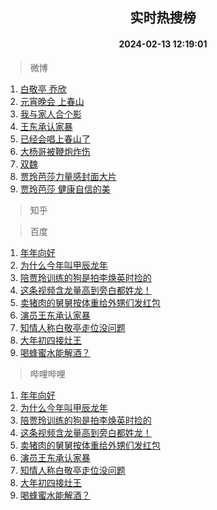 <div align="center"><h2>实时热搜榜</h2><h4>2024-02-13 12:19:01</h4></div>

> 微博  

1. [白敬亭 乔欣](https://s.weibo.com/weibo?q=%E7%99%BD%E6%95%AC%E4%BA%AD%20%E4%B9%94%E6%AC%A3&t=31&band_rank=1&Refer=top)<br />
2. [元宵晚会 上春山](https://s.weibo.com/weibo?q=%E5%85%83%E5%AE%B5%E6%99%9A%E4%BC%9A%20%E4%B8%8A%E6%98%A5%E5%B1%B1&t=31&band_rank=2&Refer=top)<br />
3. [我与家人合个影](https://s.weibo.com/weibo?q=%23%E6%88%91%E4%B8%8E%E5%AE%B6%E4%BA%BA%E5%90%88%E4%B8%AA%E5%BD%B1%23&t=31&band_rank=3&Refer=top)<br />
4. [王东承认家暴](https://s.weibo.com/weibo?q=%23%E7%8E%8B%E4%B8%9C%E6%89%BF%E8%AE%A4%E5%AE%B6%E6%9A%B4%23&t=31&band_rank=4&Refer=top)<br />
5. [已经会唱上春山了](https://s.weibo.com/weibo?q=%E5%B7%B2%E7%BB%8F%E4%BC%9A%E5%94%B1%E4%B8%8A%E6%98%A5%E5%B1%B1%E4%BA%86&t=31&band_rank=5&Refer=top)<br />
6. [大杨哥被鞭炮炸伤](https://s.weibo.com/weibo?q=%23%E5%A4%A7%E6%9D%A8%E5%93%A5%E8%A2%AB%E9%9E%AD%E7%82%AE%E7%82%B8%E4%BC%A4%23&t=31&band_rank=6&Refer=top)<br />
7. [双魏](https://s.weibo.com/weibo?q=%E5%8F%8C%E9%AD%8F&t=31&band_rank=7&Refer=top)<br />
8. [贾玲芭莎力量感封面大片](https://s.weibo.com/weibo?q=%23%E8%B4%BE%E7%8E%B2%E8%8A%AD%E8%8E%8E%E5%8A%9B%E9%87%8F%E6%84%9F%E5%B0%81%E9%9D%A2%E5%A4%A7%E7%89%87%23&t=31&band_rank=8&Refer=top)<br />
9. [贾玲芭莎 健康自信的美](https://s.weibo.com/weibo?q=%E8%B4%BE%E7%8E%B2%E8%8A%AD%E8%8E%8E%20%E5%81%A5%E5%BA%B7%E8%87%AA%E4%BF%A1%E7%9A%84%E7%BE%8E&t=31&band_rank=9&Refer=top)<br />

> 知乎  


> 百度  

1. [年年向好](https://www.baidu.com/s?wd=%E5%B9%B4%E5%B9%B4%E5%90%91%E5%A5%BD&sa=fyb_news&rsv_dl=fyb_news)<br />
2. [为什么今年叫甲辰龙年](https://www.baidu.com/s?wd=%E4%B8%BA%E4%BB%80%E4%B9%88%E4%BB%8A%E5%B9%B4%E5%8F%AB%E7%94%B2%E8%BE%B0%E9%BE%99%E5%B9%B4&sa=fyb_news&rsv_dl=fyb_news)<br />
3. [陪贾玲训练的狗是拍李焕英时捡的](https://www.baidu.com/s?wd=%E9%99%AA%E8%B4%BE%E7%8E%B2%E8%AE%AD%E7%BB%83%E7%9A%84%E7%8B%97%E6%98%AF%E6%8B%8D%E6%9D%8E%E7%84%95%E8%8B%B1%E6%97%B6%E6%8D%A1%E7%9A%84&sa=fyb_news&rsv_dl=fyb_news)<br />
4. [这条视频含龙量高到旁白都姓龙！](https://www.baidu.com/s?wd=%E8%BF%99%E6%9D%A1%E8%A7%86%E9%A2%91%E5%90%AB%E9%BE%99%E9%87%8F%E9%AB%98%E5%88%B0%E6%97%81%E7%99%BD%E9%83%BD%E5%A7%93%E9%BE%99%EF%BC%81&sa=fyb_news&rsv_dl=fyb_news)<br />
5. [卖猪肉的舅舅按体重给外甥们发红包](https://www.baidu.com/s?wd=%E5%8D%96%E7%8C%AA%E8%82%89%E7%9A%84%E8%88%85%E8%88%85%E6%8C%89%E4%BD%93%E9%87%8D%E7%BB%99%E5%A4%96%E7%94%A5%E4%BB%AC%E5%8F%91%E7%BA%A2%E5%8C%85&sa=fyb_news&rsv_dl=fyb_news)<br />
6. [演员王东承认家暴](https://www.baidu.com/s?wd=%E6%BC%94%E5%91%98%E7%8E%8B%E4%B8%9C%E6%89%BF%E8%AE%A4%E5%AE%B6%E6%9A%B4&sa=fyb_news&rsv_dl=fyb_news)<br />
7. [知情人称白敬亭走位没问题](https://www.baidu.com/s?wd=%E7%9F%A5%E6%83%85%E4%BA%BA%E7%A7%B0%E7%99%BD%E6%95%AC%E4%BA%AD%E8%B5%B0%E4%BD%8D%E6%B2%A1%E9%97%AE%E9%A2%98&sa=fyb_news&rsv_dl=fyb_news)<br />
8. [大年初四接灶王](https://www.baidu.com/s?wd=%E5%A4%A7%E5%B9%B4%E5%88%9D%E5%9B%9B%E6%8E%A5%E7%81%B6%E7%8E%8B&sa=fyb_news&rsv_dl=fyb_news)<br />
9. [喝蜂蜜水能解酒？](https://www.baidu.com/s?wd=%E5%96%9D%E8%9C%82%E8%9C%9C%E6%B0%B4%E8%83%BD%E8%A7%A3%E9%85%92%EF%BC%9F&sa=fyb_news&rsv_dl=fyb_news)<br />

> 哔哩哔哩  

1. [年年向好](https://www.baidu.com/s?wd=%E5%B9%B4%E5%B9%B4%E5%90%91%E5%A5%BD&sa=fyb_news&rsv_dl=fyb_news)<br />
2. [为什么今年叫甲辰龙年](https://www.baidu.com/s?wd=%E4%B8%BA%E4%BB%80%E4%B9%88%E4%BB%8A%E5%B9%B4%E5%8F%AB%E7%94%B2%E8%BE%B0%E9%BE%99%E5%B9%B4&sa=fyb_news&rsv_dl=fyb_news)<br />
3. [陪贾玲训练的狗是拍李焕英时捡的](https://www.baidu.com/s?wd=%E9%99%AA%E8%B4%BE%E7%8E%B2%E8%AE%AD%E7%BB%83%E7%9A%84%E7%8B%97%E6%98%AF%E6%8B%8D%E6%9D%8E%E7%84%95%E8%8B%B1%E6%97%B6%E6%8D%A1%E7%9A%84&sa=fyb_news&rsv_dl=fyb_news)<br />
4. [这条视频含龙量高到旁白都姓龙！](https://www.baidu.com/s?wd=%E8%BF%99%E6%9D%A1%E8%A7%86%E9%A2%91%E5%90%AB%E9%BE%99%E9%87%8F%E9%AB%98%E5%88%B0%E6%97%81%E7%99%BD%E9%83%BD%E5%A7%93%E9%BE%99%EF%BC%81&sa=fyb_news&rsv_dl=fyb_news)<br />
5. [卖猪肉的舅舅按体重给外甥们发红包](https://www.baidu.com/s?wd=%E5%8D%96%E7%8C%AA%E8%82%89%E7%9A%84%E8%88%85%E8%88%85%E6%8C%89%E4%BD%93%E9%87%8D%E7%BB%99%E5%A4%96%E7%94%A5%E4%BB%AC%E5%8F%91%E7%BA%A2%E5%8C%85&sa=fyb_news&rsv_dl=fyb_news)<br />
6. [演员王东承认家暴](https://www.baidu.com/s?wd=%E6%BC%94%E5%91%98%E7%8E%8B%E4%B8%9C%E6%89%BF%E8%AE%A4%E5%AE%B6%E6%9A%B4&sa=fyb_news&rsv_dl=fyb_news)<br />
7. [知情人称白敬亭走位没问题](https://www.baidu.com/s?wd=%E7%9F%A5%E6%83%85%E4%BA%BA%E7%A7%B0%E7%99%BD%E6%95%AC%E4%BA%AD%E8%B5%B0%E4%BD%8D%E6%B2%A1%E9%97%AE%E9%A2%98&sa=fyb_news&rsv_dl=fyb_news)<br />
8. [大年初四接灶王](https://www.baidu.com/s?wd=%E5%A4%A7%E5%B9%B4%E5%88%9D%E5%9B%9B%E6%8E%A5%E7%81%B6%E7%8E%8B&sa=fyb_news&rsv_dl=fyb_news)<br />
9. [喝蜂蜜水能解酒？](https://www.baidu.com/s?wd=%E5%96%9D%E8%9C%82%E8%9C%9C%E6%B0%B4%E8%83%BD%E8%A7%A3%E9%85%92%EF%BC%9F&sa=fyb_news&rsv_dl=fyb_news)<br />
